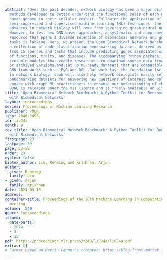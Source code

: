```yaml
---
abstract: 'Over the past decades, network biology has been a major driver of computational
  methods developed to better understand the functional roles of each gene in the
  human genome in their cellular context. Following the application of traditional
  semi-supervised and supervised machine learning (ML) techniques, the next wave of
  advances in network biology will come from leveraging graph neural networks (GNN).
  However, to test new GNN-based approaches, a systematic and comprehensive benchmarking
  resource that spans a diverse selection of biomedical networks and gene classification
  tasks is lacking. Here, we present the Open Biomedical Network Benchmark (OBNB),
  a collection of node-classification benchmarking datasets derived using networks
  from 15 sources and tasks that include predicting genes associated with a wide range
  of functions, traits, and diseases. The accompanying Python package, obnb, contains
  reusable modules that enable researchers to download source data from public databases
  or archived versions and set up ML-ready datasets that are compatible with popular
  GNN frameworks such as PyG and DGL. Our work lays the foundation for novel GNN applications
  in network biology. obob will also help network biologists easily set-up custom
  benchmarking datasets for answering new questions of interest and collaboratively
  engage with graph ML practitioners to enhance our understanding of the human genome.
  OBNB is released under the MIT license and is freely available on GitHub: https://github.com/krishnanlab/obnb'
title: 'Open Biomedical Network Benchmark: A Python Toolkit for Benchmarking Datasets
  with Biomedical Networks'
layout: inproceedings
series: Proceedings of Machine Learning Research
publisher: PMLR
issn: 2640-3498
id: liu24a
month: 0
tex_title: 'Open Biomedical Network Benchmark: A Python Toolkit for Benchmarking Datasets
  with Biomedical Networks'
firstpage: 23
lastpage: 59
page: 23-59
order: 23
cycles: false
bibtex_author: Liu, Renming and Krishnan, Arjun
author:
- given: Renming
  family: Liu
- given: Arjun
  family: Krishnan
date: 2024-03-15
address:
container-title: Proceedings of the 18th Machine Learning in Computational Biology
  meeting
volume: '240'
genre: inproceedings
issued:
  date-parts:
  - 2024
  - 3
  - 15
pdf: https://proceedings.mlr.press/v240/liu24a/liu24a.pdf
extras: []
# Format based on Martin Fenner's citeproc: https://blog.front-matter.io/posts/citeproc-yaml-for-bibliographies/
---
```


